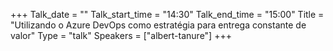 +++
Talk_date = ""
Talk_start_time = "14:30"
Talk_end_time = "15:00"
Title = "Utilizando o Azure DevOps como estratégia para entrega constante de valor"
Type = "talk"
Speakers = ["albert-tanure"]
+++


